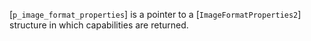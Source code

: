 [`p_image_format_properties`] is a pointer to a
[`ImageFormatProperties2`] structure in which capabilities are
returned.